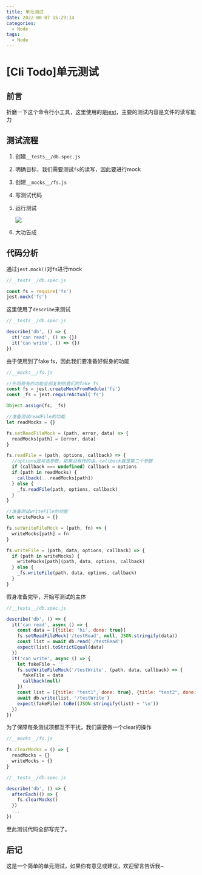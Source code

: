```yaml
---
title: 单元测试
date: 2022-08-07 15:29:14
categories:
  - Node
tags:
  - Node
---
```


# \[Cli Todo]单元测试

## 前言

折磨一下这个命令行小工具，这里使用的是[jest](https://jestjs.io/zh-Hans/docs/getting-started "jest")，主要的测试内容是文件的读写能力

## 测试流程

1.  创建`__tests__/db.spec.js`
2.  明确目标，我们需要测试`fs`的读写，因此要进行mock
3.  创建`__mocks__/fs.js`
4.  写测试代码
5.  运行测试

    ![](https://img.bald3r.wang/img/20220806231322.png)
6.  大功告成

## 代码分析

通过`jest.mock()`对`fs`进行mock

```javascript
//__tests__/db.spec.js

const fs = require('fs')
jest.mock('fs')
```

这里使用了`describe`来测试

```javascript
//__tests__/db.spec.js

describe('db', () => {
  it('can read', () => {})
  it('can write', () => {})
})

```

由于使用到了fake fs，因此我们要准备好假身的功能

```javascript
//__mocks__/fs.js

//先将原有的功能全部复制给我们的fake fs
const fs = jest.createMockFromModule('fs')
const _fs = jest.requireActual('fs')

Object.assign(fs, _fs)

//准备测试readFile的功能
let readMocks = {}

fs.setReadFileMock = (path, error, data) => {
  readMocks[path] = [error, data]
}

fs.readFile = (path, options, callback) => {
  //options是可选参数，如果没有传的话，callback就是第二个参数
  if (callback === undefined) callback = options
  if (path in readMocks) {
    callback(...readMocks[path])
  } else {
    _fs.readFile(path, options, callback)
  }
}

//准备测试writeFile的功能
let writeMocks = {}

fs.setWriteFileMock = (path, fn) => {
  writeMocks[path] = fn
}

fs.writeFile = (path, data, options, callback) => {
  if (path in writeMocks) {
    writeMocks[path](path, data, options, callback)
  } else {
    _fs.writeFile(path, data, options, callback)
  }
}

```

假身准备完毕，开始写测试的主体

```javascript
//__tests__/db.spec.js

describe('db', () => {
  it('can read', async () => {
    const data = [{title: 'hi', done: true}]
    fs.setReadFileMock('/testRead', null, JSON.stringify(data))
    const list = await db.read('/testRead')
    expect(list).toStrictEqual(data)
  })
  it('can write', async () => {
    let fakeFile = ''
    fs.setWriteFileMock('/testWrite', (path, data, callback) => {
      fakeFile = data
      callback(null)
    })
    const list = [{title: "test1", done: true}, {title: "test2", done: false}]
    await db.write(list, '/testWrite')
    expect(fakeFile).toBe((JSON.stringify(list) + '\n'))
  })
})

```

为了保障每条测试项都互不干扰，我们需要做一个clear的操作

```javascript
//__mocks__/fs.js

fs.clearMocks = () => {
  readMocks = {}
  writeMocks = {}
}
```

```javascript
//__tests__/db.spec.js

describe('db', () => {
  afterEach(() => {
    fs.clearMocks()
  })
  ...
})
```

至此测试代码全部写完了。

## 后记

这是一个简单的单元测试，如果你有意见或建议，欢迎留言告诉我\~
